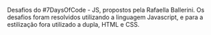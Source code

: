 Desafios do #7DaysOfCode - JS, propostos pela Rafaella Ballerini.
Os desafios foram resolvidos utilizando a linguagem Javascript, e para a estilização fora utilizado a dupla, HTML e CSS.